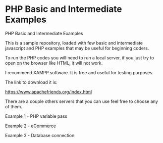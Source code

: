 # PHP Basic and Intermediate Examples
PHP Basic and Intermediate Examples

This is a sample repository, loaded with few basic and intermediate javascript and PHP examples that may be useful for beginning coders.

To run the PHP codes you will need to run a local server, if you just try to open on the browser like HTML, it will not work. 

I recommend XAMPP software. It is free and useful for testing purposes. 

The link to download it is: 

https://www.apachefriends.org/index.html

There are a couple others servers that you can use feel free to choose any of them. 


Example 1 - PHP variable pass

Example 2 - eCommerce

Example 3 - Database connection
